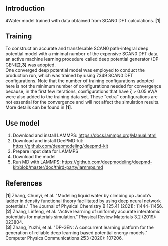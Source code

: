 ## Introduction
4Water model trained with data obtained from SCAN0 DFT
calculations. **[1]**  

## Training
To construct an accurate and transferable SCAN0 path-integral deep potential model with a minimal number of the expensive SCAN0 DFT data, an active machine learning procedure called deep potential generator (DP-GEN)**[2,3]** was adopted.  
One converged deep potential model was employed to conduct the production run, which was trained by using 7349 SCAN0 DFT configurations. Note that the number of training configurations adopted here is not the minimum number of configurations needed for convergence because, in the first few iterations, configurations that have ζ > 0.05 eV/Å were also added to the training data set. These "extra" configurations are not essential for the convergence and will not affect the simulation results.  
More details can be found in **[1]**.  


## Use model
1. Download and install LAMMPS: https://docs.lammps.org/Manual.html
2. Download and install DeePMD-kit: https://github.com/deepmodeling/deepmd-kit
3. Prepare input data for LAMMPS
4. Download the model
5. Run MD with LAMMPS: https://github.com/deepmodeling/deepmd-kit/blob/master/doc/third-party/lammps.md

## References
**[1]** Zhang, Chunyi, et al. "Modeling liquid water by climbing up Jacob’s ladder in density functional theory facilitated by using deep neural network potentials." The Journal of Physical Chemistry B 125.41 (2021): 11444-11456.  
**[2]** Zhang, Linfeng, et al. "Active learning of uniformly accurate interatomic potentials for materials simulation." Physical Review Materials 3.2 (2019): 023804.  
**[3]** Zhang, Yuzhi, et al. "DP-GEN: A concurrent learning platform for the generation of reliable deep learning based potential energy models." Computer Physics Communications 253 (2020): 107206.


